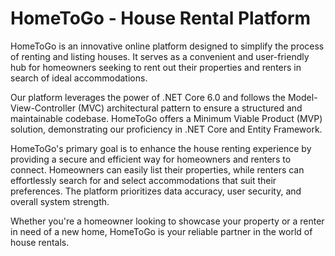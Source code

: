 # HomeToGo - House Rental Platform

HomeToGo is an innovative online platform designed to simplify the process of renting and listing houses. It serves as a convenient and user-friendly hub for homeowners seeking to rent out their properties and renters in search of ideal accommodations.

Our platform leverages the power of .NET Core 6.0 and follows the Model-View-Controller (MVC) architectural pattern to ensure a structured and maintainable codebase. HomeToGo offers a Minimum Viable Product (MVP) solution, demonstrating our proficiency in .NET Core and Entity Framework.

HomeToGo's primary goal is to enhance the house renting experience by providing a secure and efficient way for homeowners and renters to connect. Homeowners can easily list their properties, while renters can effortlessly search for and select accommodations that suit their preferences. The platform prioritizes data accuracy, user security, and overall system strength.

Whether you're a homeowner looking to showcase your property or a renter in need of a new home, HomeToGo is your reliable partner in the world of house rentals.